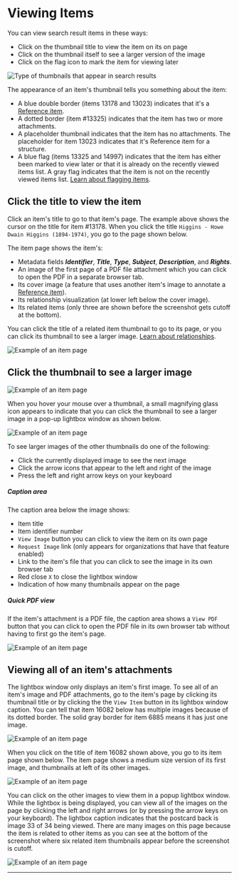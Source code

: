 # Viewing Items

You can view search result items in these ways:

- Click on the thumbnail title to view the item on its on page
- Click on the thumbnail itself to see a larger version of the image
- Click on the flag icon to mark the item for viewing later

![Type of thumbnails that appear in search results](viewing-items-1.jpg)

The appearance of an item's thumbnail tells you something about the item:

-   A blue double border (items 13178 and 13023) indicates that it's
    a [Reference item](/user/relationships/#reference-items).
-   A dotted border (item #13325) indicates that the item has two or more attachments.
-   A placeholder thumbnail indicates that the item has no attachments. The placeholder
    for item 13023 indicates that it's Reference item for a structure.
-   A blue flag (items 13325 and 14997) indicates that the item has either been marked to view
    later or that it is already on the recently viewed items list. A gray flag indicates that
    the item is not on the recently viewed items list. [Learn about flagging items](/user/recently-viewed).

## Click the title to view the item

Click an item's title to go to that item's page. The example above shows the cursor
on the title for item #13178. When you click the title `Higgins - Howe Dwain Higgins (1894-1974)`,
you go to the page shown below.

The item page shows the item's:

-   Metadata fields **_Identifier_**, **_Title_**, **_Type_**, **_Subject_**, **_Description_**, and **_Rights_**.
-   An image of the first page of a PDF file attachment which you can click to open the PDF in
    a separate browser tab.
-   Its cover image (a feature that uses another item's image to annotate
    a [Reference item](/user/relationships/#reference-items)).
-   Its relationship visualization (at lower left below the cover image).
-   Its related items (only three are shown before the screenshot gets cutoff at the bottom).

You can click the title of a related item thumbnail to go to its page, or you can click
its thumbnail to see a larger image. [Learn about relationships](../relationships).

![Example of an item page](viewing-items-2.jpg)

## Click the thumbnail to see a larger  image

![Example of an item page](viewing-items-3.jpg)

When you hover your mouse over a thumbnail, a small magnifying glass icon appears to indicate
that you can click the thumbnail to see a larger image in a pop-up lightbox window as shown below.

![Example of an item page](viewing-items-4.jpg)

To see larger images of the other thumbnails do one of the following:

-   Click the currently displayed image to see the next image
-   Click the arrow icons that appear to the left and right of the image
-   Press the left and right arrow keys on your keyboard

##### Caption area

The caption area below the image shows:

-   Item title
-   Item identifier number
-   `View Image` button you can click to view the item on its own page
-   `Request Image` link (only appears for organizations that have that feature enabled)
-   Link to the item's file that you can click to see the image in its own browser tab
-   Red close `X` to close the lightbox window
-   Indication of how many thumbnails appear on the page

##### Quick PDF view

If the item's attachment is a PDF file, the caption area shows a `View PDF` button
that you can click to open the PDF file in its own browser tab without having to
first go the item's page.

![Example of an item page](viewing-items-5.jpg)


## Viewing all of an item's attachments

The lightbox window only displays an item's first image. To see all of an item's image
and PDF attachments, go to the item's page by clicking its thumbnail title or by clicking the the `View Item`
button in its lightbox window caption. You can tell that item 16082 below has multiple images
because of its dotted border. The solid gray border for item 6885 means it has just one image.

![Example of an item page](viewing-items-6.jpg)

When you click on the title of item 16082 shown above, you go to its item page shown below. The item
page shows a medium size version of its first image, and thumbnails at left of its other images.

![Example of an item page](viewing-items-7.jpg)

You can click on the other images to view them in a popup lightbox window. While the lightbox
is being displayed, you can view all of the images on the page by clicking the left and right
arrows (or by pressing the arrow keys on your keyboard). The lightbox caption indicates that the
postcard back is image 33 of 34 being viewed. There are many images on this page because
the item is related to other items as you can see at the bottom of the screenshot where six
related item thumbnails appear before the screenshot is cutoff.

![Example of an item page](viewing-items-8.jpg)

---